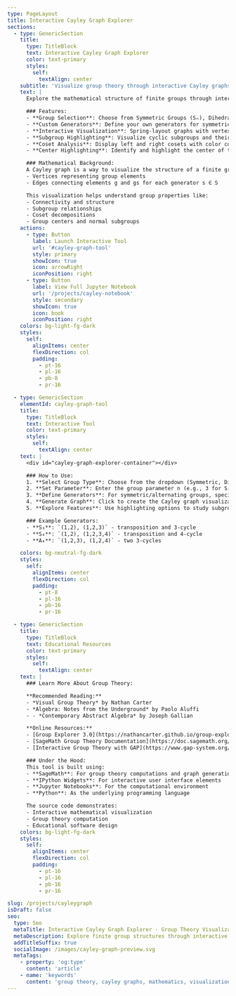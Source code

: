 ```yaml
---
type: PageLayout
title: Interactive Cayley Graph Explorer
sections:
  - type: GenericSection
    title:
      type: TitleBlock
      text: Interactive Cayley Graph Explorer
      color: text-primary
      styles:
        self:
          textAlign: center
    subtitle: 'Visualize group theory through interactive Cayley graphs'
    text: |
      Explore the mathematical structure of finite groups through interactive Cayley graph visualizations. This tool allows you to generate Cayley graphs for various groups including symmetric groups, dihedral groups, and alternating groups, with dynamic highlighting of subgroups, cosets, and group centers.

      ### Features:
      - **Group Selection**: Choose from Symmetric Groups (Sₙ), Dihedral Groups (Dₙ), and Alternating Groups (Aₙ)
      - **Custom Generators**: Define your own generators for symmetric and alternating groups
      - **Interactive Visualization**: Spring-layout graphs with vertex labeling
      - **Subgroup Highlighting**: Visualize cyclic subgroups and their elements
      - **Coset Analysis**: Display left and right cosets with color coding
      - **Center Highlighting**: Identify and highlight the center of the group

      ### Mathematical Background:
      A Cayley graph is a way to visualize the structure of a finite group. For a group G and a set of generators S, the Cayley graph has:
      - Vertices representing group elements
      - Edges connecting elements g and gs for each generator s ∈ S

      This visualization helps understand group properties like:
      - Connectivity and structure
      - Subgroup relationships
      - Coset decompositions
      - Group centers and normal subgroups
    actions:
      - type: Button
        label: Launch Interactive Tool
        url: '#cayley-graph-tool'
        style: primary
        showIcon: true
        icon: arrowRight
        iconPosition: right
      - type: Button
        label: View Full Jupyter Notebook
        url: '/projects/cayley-notebook'
        style: secondary
        showIcon: true
        icon: book
        iconPosition: right
    colors: bg-light-fg-dark
    styles:
      self:
        alignItems: center
        flexDirection: col
        padding:
          - pt-16
          - pl-16
          - pb-8
          - pr-16

  - type: GenericSection
    elementId: cayley-graph-tool
    title:
      type: TitleBlock
      text: Interactive Tool
      color: text-primary
      styles:
        self:
          textAlign: center
    text: |
      <div id="cayley-graph-explorer-container"></div>

      ### How to Use:
      1. **Select Group Type**: Choose from the dropdown (Symmetric, Dihedral, or Alternating)
      2. **Set Parameter**: Enter the group parameter n (e.g., 3 for S₃ or D₃)
      3. **Define Generators**: For symmetric/alternating groups, specify generators as tuples
      4. **Generate Graph**: Click to create the Cayley graph visualization
      5. **Explore Features**: Use highlighting options to study subgroups and cosets

      ### Example Generators:
      - **S₃**: `(1,2), (1,2,3)` - transposition and 3-cycle
      - **S₄**: `(1,2), (1,2,3,4)` - transposition and 4-cycle  
      - **A₄**: `(1,2,3), (1,2,4)` - two 3-cycles

    colors: bg-neutral-fg-dark
    styles:
      self:
        alignItems: center
        flexDirection: col
        padding:
          - pt-8
          - pl-16
          - pb-16
          - pr-16

  - type: GenericSection
    title:
      type: TitleBlock
      text: Educational Resources
      color: text-primary
      styles:
        self:
          textAlign: center
    text: |
      ### Learn More About Group Theory:

      **Recommended Reading:**
      - *Visual Group Theory* by Nathan Carter
      - *Algebra: Notes from the Underground* by Paolo Aluffi
      - - *Contemporary Abstract Algebra* by Joseph Gallian

      **Online Resources:**
      - [Group Explorer 3.0](https://nathancarter.github.io/group-explorer/GroupExplorer.html) (The inspiration for this project)
      - [SageMath Group Theory Documentation](https://doc.sagemath.org/html/en/reference/groups/index.html)
      - [Interactive Group Theory with GAP](https://www.gap-system.org/)

      ### Under the Hood:
      This tool is built using:
      - **SageMath**: For group theory computations and graph generation
      - **IPython Widgets**: For interactive user interface elements
      - **Jupyter Notebooks**: For the computational environment
      - **Python**: As the underlying programming language

      The source code demonstrates:
      - Interactive mathematical visualization
      - Group theory computation
      - Educational software design
    colors: bg-light-fg-dark
    styles:
      self:
        alignItems: center
        flexDirection: col
        padding:
          - pt-16
          - pl-16
          - pb-16
          - pr-16

slug: /projects/cayleygraph
isDraft: false
seo:
  type: Seo
  metaTitle: Interactive Cayley Graph Explorer - Group Theory Visualization
  metaDescription: Explore finite group structures through interactive Cayley graph visualizations. Educational tool for understanding symmetric groups, dihedral groups, and more.
  addTitleSuffix: true
  socialImage: /images/cayley-graph-preview.svg
  metaTags:
    - property: 'og:type'
      content: 'article'
    - name: 'keywords'
      content: 'group theory, cayley graphs, mathematics, visualization, symmetric groups, dihedral groups'
---
```

